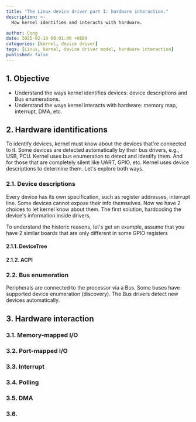```yaml
---
title: "The Linux device driver part I: hardware interaction."
description: >-
  How kernel identifies and interacts with hardware.

author: Cong
date: 2025-02-19 00:01:00 +0800
categories: [kernel, device driver]
tags: [Linux, kernel, device driver model, hardware interaction]
published: false
---
```


## 1. Objective

- Understand the ways kernel identifies devices: device descriptions and Bus enumerations.
- Understand the ways kernel interacts with hardware: memory map, interrupt, DMA, etc.

## 2. Hardware identifications

To identify devices, kernel must know about the devices that're connected to it. Some devices are detected automatically by their bus drivers, e.g., USB, PCU. Kernel uses bus enumeration to detect and identify them. And for those that are completely silent like UART, GPIO, etc. Kernel uses device descriptions to determine them. Let's explore both ways.

### 2.1. Device descriptions

Every device has its own specification, such as register addresses, interrupt line. Some devices cannot expose their info themselves. Now we have 2 choices to let kernel know about them. The first solution, hardcoding the device's information inside drivers, 

To understand the historic reasons, let's get an example, assume that you have 2 similar boards that are only different in some GPIO registers

#### 2.1.1. DeviceTree

#### 2.1.2. ACPI

### 2.2. Bus enumeration

Peripherals are connected to the processor via a Bus. Some buses have supported device enumeration (discovery). The Bus drivers detect new devices automatically.

## 3. Hardware interaction

### 3.1. Memory-mapped I/O

### 3.2. Port-mapped I/O

### 3.3. Interrupt

### 3.4. Polling

### 3.5. DMA

### 3.6. 
